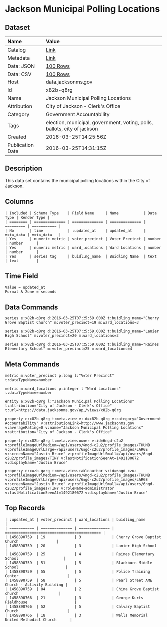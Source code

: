 # Jackson Municipal Polling Locations

## Dataset

| Name | Value |
| :--- | :---- |
| Catalog | [Link](https://catalog.data.gov/dataset/jackson-municipal-polling-locations) |
| Metadata | [Link](https://data.jacksonms.gov/api/views/x82b-q8rg) |
| Data: JSON | [100 Rows](https://data.jacksonms.gov/api/views/x82b-q8rg/rows.json?max_rows=100) |
| Data: CSV | [100 Rows](https://data.jacksonms.gov/api/views/x82b-q8rg/rows.csv?max_rows=100) |
| Host | data.jacksonms.gov |
| Id | x82b-q8rg |
| Name | Jackson Municipal Polling Locations |
| Attribution | City of Jackson - Clerk's Office |
| Category | Government Accountability |
| Tags | election, municipal, government, voting, polls, ballots, city of jackson |
| Created | 2016-03-25T14:25:56Z |
| Publication Date | 2016-03-25T14:31:15Z |

## Description

This data set contains the municipal polling locations within the City of Jackson.

## Columns

```ls
| Included | Schema Type    | Field Name     | Name           | Data Type | Render Type |
| ======== | ============== | ============== | ============== | ========= | =========== |
| No       | time           | :updated_at    | updated_at     | meta_data | meta_data   |
| Yes      | numeric metric | voter_precinct | Voter Precinct | number    | number      |
| Yes      | numeric metric | ward_locations | Ward Locations | number    | number      |
| Yes      | series tag     | buidling_name  | Buidling Name  | text      | text        |
```

## Time Field

```ls
Value = updated_at
Format & Zone = seconds
```

## Data Commands

```ls
series e:x82b-q8rg d:2016-03-25T07:25:59.000Z t:buidling_name="Cherry Grove Baptist Church" m:voter_precinct=19 m:ward_locations=3

series e:x82b-q8rg d:2016-03-25T07:25:59.000Z t:buidling_name="Lanier High School" m:voter_precinct=20 m:ward_locations=3

series e:x82b-q8rg d:2016-03-25T07:25:59.000Z t:buidling_name="Raines Elementary School" m:voter_precinct=25 m:ward_locations=4
```

## Meta Commands

```ls
metric m:voter_precinct p:long l:"Voter Precinct" t:dataTypeName=number

metric m:ward_locations p:integer l:"Ward Locations" t:dataTypeName=number

entity e:x82b-q8rg l:"Jackson Municipal Polling Locations" t:attribution="City of Jackson - Clerk's Office" t:url=https://data.jacksonms.gov/api/views/x82b-q8rg

property e:x82b-q8rg t:meta.view v:id=x82b-q8rg v:category="Government Accountability" v:attributionLink=http://www.jacksonms.gov v:averageRating=0 v:name="Jackson Municipal Polling Locations" v:attribution="City of Jackson - Clerk's Office"

property e:x82b-q8rg t:meta.view.owner v:id=6ngd-c2u2 v:profileImageUrlMedium=/api/users/6ngd-c2u2/profile_images/THUMB v:profileImageUrlLarge=/api/users/6ngd-c2u2/profile_images/LARGE v:screenName="Justin Bruce" v:profileImageUrlSmall=/api/users/6ngd-c2u2/profile_images/TINY v:lastNotificationSeenAt=1492180672 v:displayName="Justin Bruce"

property e:x82b-q8rg t:meta.view.tableauthor v:id=6ngd-c2u2 v:profileImageUrlMedium=/api/users/6ngd-c2u2/profile_images/THUMB v:profileImageUrlLarge=/api/users/6ngd-c2u2/profile_images/LARGE v:screenName="Justin Bruce" v:profileImageUrlSmall=/api/users/6ngd-c2u2/profile_images/TINY v:roleName=administrator v:lastNotificationSeenAt=1492180672 v:displayName="Justin Bruce"
```

## Top Records

```ls
| :updated_at | voter_precinct | ward_locations | buidling_name                               | 
| =========== | ============== | ============== | =========================================== | 
| 1458890759  | 19             | 3              | Cherry Grove Baptist Church                 | 
| 1458890759  | 20             | 3              | Lanier High School                          | 
| 1458890759  | 25             | 4              | Raines Elementary School                    | 
| 1458890759  | 51             | 5              | Blackburn Middle School                     | 
| 1458890759  | 55             | 5              | Police Training Center                      | 
| 1458890759  | 58             | 5              | Pearl Street AME Church - Activity Building | 
| 1458890759  | 84             | 2              | China Grove Baptist church                  | 
| 1458890766  | 21             | 3              | George Kurts Fieldhouse                     | 
| 1458890766  | 52             | 5              | Calvary Baptist Church                      | 
| 1458890766  | 18             | 3              | Wells Memorial United Methodist Church      | 
```